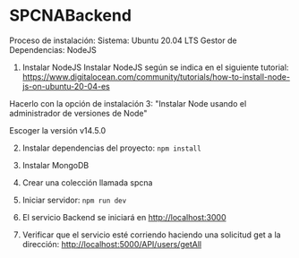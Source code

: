 # SPCNABackend
Proceso de instalación:
Sistema: Ubuntu 20.04 LTS
Gestor de Dependencias: NodeJS

1. Instalar NodeJS
Instalar NodeJS según se indica en el siguiente tutorial:
https://www.digitalocean.com/community/tutorials/how-to-install-node-js-on-ubuntu-20-04-es

Hacerlo con la opción de instalación 3: "Instalar Node usando el administrador de versiones de Node"


Escoger la versión v14.5.0

2. Instalar dependencias del proyecto:
`npm install`

3.  Instalar MongoDB
4. Crear una colección llamada spcna
5. Iniciar servidor:
`npm run dev`

6. El servicio Backend se iniciará en
[http://localhost:3000](http://localhost:3000)

7. Verificar que el servicio esté corriendo haciendo una solicitud get a la dirección: [http://localhost:5000/API/users/getAll](http://localhost:5000/API/users/getAll)









